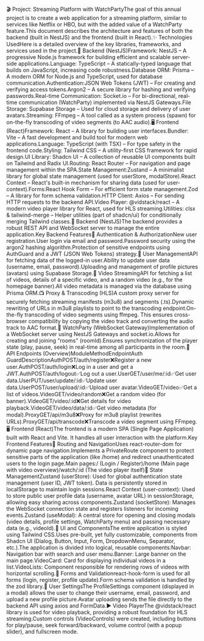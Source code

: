 🎬 Project: Streaming Platform with WatchPartyThe goal of this annual project is to create a web application for a streaming platform, similar to services like Netflix or HBO, but with the added value of a WatchParty feature.This document describes the architecture and features of both the backend (built in NestJS) and the frontend (built in React).✨ Technologies UsedHere is a detailed overview of the key libraries, frameworks, and services used in the project.🚀 Backend (NestJS)Framework: NestJS – A progressive Node.js framework for building efficient and scalable server-side applications.Language: TypeScript – A statically-typed language that builds on JavaScript, increasing code robustness.Database ORM: Prisma – A modern ORM for Node.js and TypeScript, used for database communication.Authentication:JSON Web Tokens (JWT) – For creating and verifying access tokens.Argon2 – A secure library for hashing and verifying passwords.Real-time Communication: Socket.io – For bi-directional, real-time communication (WatchParty) implemented via NestJS Gateways.File Storage: Supabase Storage – Used for cloud storage and delivery of user avatars.Streaming: FFmpeg – A tool called as a system process (spawn) for on-the-fly transcoding of video segments (to AAC audio).🖥️ Frontend (React)Framework: React – A library for building user interfaces.Bundler: Vite – A fast development and build tool for modern web applications.Language: TypeScript (with TSX) – For type safety in the frontend code.Styling: Tailwind CSS – A utility-first CSS framework for rapid design.UI Library: Shadcn UI – A collection of reusable UI components built on Tailwind and Radix UI.Routing: React Router – For navigation and page management within the SPA.State Management:Zustand – A minimalist library for global state management (used for userStore, modalStore).React Context – React's built-in mechanism for sharing data (used for user-context).Forms:React Hook Form – For efficient form state management.Zod – A library for form schema validation.HTTP Client: Axios – For sending HTTP requests to the backend API.Video Player: @vidstack/react – A modern video player library for React, used for HLS streaming.Utilities: clsx & tailwind-merge – Helper utilities (part of shadcn/ui) for conditionally merging Tailwind classes.🚀 Backend (NestJS)The backend provides a robust REST API and WebSocket server to manage the entire application.Key Backend Features🔐 Authentication & AuthorizationNew user registration.User login via email and password.Password security using the argon2 hashing algorithm.Protection of sensitive endpoints using AuthGuard and a JWT (JSON Web Tokens) strategy.👤 User ManagementAPI for fetching data of the logged-in user.Ability to update user data (username, email, password).Uploading and management of profile pictures (avatars) using Supabase Storage.🍿 Video StreamingAPI for fetching a list of videos, details of a specific video, and a random video (e.g., for the homepage banner).All video metadata is managed via the database using Prisma ORM.📺 Proxy & Transcoding (HLS)A custom proxy server for securely fetching streaming manifests (m3u8) and segments (.ts).Dynamic rewriting of URLs in m3u8 playlists to point to the transcoding endpoint.On-the-fly transcoding of video segments using ffmpeg. This ensures cross-browser compatibility by copying the video track and converting the audio track to AAC format.🎉 WatchParty (WebSocket Gateway)Implementation of a WebSocket server using NestJS Gateways and socket.io.Allows for creating and joining "rooms" (roomId).Ensures synchronization of the player state (play, pause, seek) in real-time among all participants in the room.📡 API Endpoints (Overview)ModuleMethodEndpointAuth GuardDescriptionAuthPOST/auth/register❌Register a new user.AuthPOST/auth/login❌Log in a user and get a JWT.AuthPOST/auth/logout✅Log out a user.UserGET/user/me/:id✅Get user data.UserPUT/user/update/:id✅Update user data.UserPOST/user/upload/:id✅Upload user avatar.VideoGET/video✅Get a list of videos.VideoGET/video/random❌Get a random video (for banner).VideoGET/video/:id❌Get details for video playback.VideoGET/video/data/:id✅Get video metadata (for modal).ProxyGET/api/m3u8❌Proxy for m3u8 playlist (rewrites URLs).ProxyGET/api/transcode❌Transcode a video segment using FFmpeg.🖥️ Frontend (React)The frontend is a modern SPA (Single Page Application) built with React and Vite. It handles all user interaction with the platform.Key Frontend Features🧭 Routing and NavigationUses react-router-dom for dynamic page navigation.Implements a PrivateRoute component to protect sensitive parts of the application (like /home) and redirect unauthenticated users to the login page.Main pages:/ (Login / Register)/home (Main page with video overview)/watch/:id (The video player itself)💾 State ManagementZustand (userStore): Used for global authentication state management (user ID, JWT token). Data is persistently stored in localStorage to maintain login sessions.React Context (user-context): Used to store public user profile data (username, avatar URL) in sessionStorage, allowing easy sharing across components.Zustand (socketStore): Manages the WebSocket connection state and registers listeners for incoming events.Zustand (useModal): A central store for opening and closing modals (video details, profile settings, WatchParty menu) and passing necessary data (e.g., videoId).💅 UI and ComponentsThe entire application is styled using Tailwind CSS.Uses pre-built, yet fully customizable, components from Shadcn UI (Dialog, Button, Input, Form, DropdownMenu, Separator, etc.).The application is divided into logical, reusable components:Navbar: Navigation bar with search and user menu.Banner: Large banner on the main page.VideoCard: Card for displaying individual videos in a list.VideoLists: Component responsible for rendering rows of videos with horizontal scrolling.📝 Forms and Validationreact-hook-form is used for all forms (login, register, profile update).Form schema validation is handled by the zod library.🔧 User SettingsThe ProfileSettings component (displayed in a modal) allows the user to change their username, email, password, and upload a new profile picture.Avatar uploading sends the file directly to the backend API using axios and FormData.▶️ Video PlayerThe @vidstack/react library is used for video playback, providing a robust foundation for HLS streaming.Custom controls (VideoControls) were created, including buttons for play/pause, seek forward/backward, volume control (with a popup slider), and fullscreen mode.
